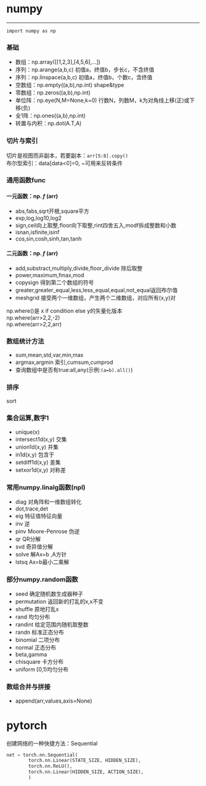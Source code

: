 # numpy  
----------------------
`import numpy as np`  
### 基础  
- 数组：np.array([[1,2,3],[4,5,6],...])  
- 序列：np.arange(a,b,c)  初值a，终值b，步长c，不含终值  
- 序列：np.linspace(a,b,c)    初值a，终值b，个数c，含终值  
- 空数组：np.empty((a,b),np.int) shape&type  
- 零数组：np.zeros((a,b),np.int)  
- 单位阵：np.eye(N,M=None,k=0) 行数N，列数M，k为对角线上移(正)或下移(负)  
- 全1阵：np.ones((a,b),np.int)  
- 转置与内积：np.dot(A.T,A)  
### 切片与索引  
切片是视图而非副本，若要副本：`arr[5:8].copy()`  
布尔型索引：data[data<0]=0, \~可用来反转条件  

### 通用函数func  
#### 一元函数：np. *f* (arr)  
- abs,fabs,sqrt开根,square平方  
- exp,log,log10,log2  
- sign,ceil向上取整,floor向下取整,rint四舍五入,modf拆成整数和小数  
- isnan,isfinite,isinf  
- cos,sin,cosh,sinh,tan,tanh  
#### 二元函数：np. *f* (arr)  
- add,substract,multiply,divide,floor_divide 除后取整  
- power,maximum,fmax,mod
- copysign 得到第二个数组的符号  
- greater,greater_equal,less,less_equal,equal,not_equal返回布尔值  
- meshgrid 接受两个一维数组，产生两个二维数组，对应所有(x,y)对  
  
np.where()是 x if condition else y的矢量化版本  
np.where(arr>2,2,-2)  
np.where(arr>2,2,arr)  
### 数组统计方法  
- sum,mean,std,var,min,max
- argmax,argmin 索引,cumsum,cumprod  
- 查询数组中是否有true:all,any(示例:`(a=b).all()`)
### 排序  
sort  
### 集合运算,数字1  
- unique(x)
- intersect1d(x,y) 交集
- union1d(x,y) 并集  
- in1d(x,y) 包含于  
- setdiff1d(x,y) 差集  
- setxor1d(x,y) 对称差  

### 常用numpy.linalg函数(npl)  
- diag 对角阵和一维数组转化  
- dot,trace,det  
- eig 特征值特征向量  
- inv 逆  
- pinv Moore-Penrose 伪逆  
- qr QR分解  
- svd 奇异值分解  
- solve 解Ax=b ,A方针  
- lstsq Ax=b最小二乘解  
### 部分numpy.random函数  
- seed 确定随机数生成器种子  
- permutation 返回新的打乱的x,x不变  
- shuffle 原地打乱x  
- rand 均匀分布  
- randint 给定范围内随机取整数  
- randn 标准正态分布  
- binomial 二项分布  
- normal 正态分布  
- beta,gamma
- chisquare 卡方分布  
- uniform [0,1)均匀分布  
### 数组合并与拼接
- append(arr,values,axis=None)  



# pytorch  
创建网络的一种快捷方法：Sequential
```python
net = torch.nn.Sequential(
        torch.nn.Linear(STATE_SIZE, HIDDEN_SIZE),
        torch.nn.ReLU(),
        torch.nn.Linear(HIDDEN_SIZE, ACTION_SIZE),
        )
```